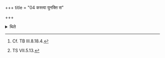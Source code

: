 +++
title = "04 कस्त्वा युनक्ति स"

+++

<details><summary>थिते</summary>

4. He places the enclosing sticks[^1] with kastvā yunakti....[^2]  

[^1]: Cf. TB III.8.18.4.  

[^2]: TS VII.5.13. 
</details>
